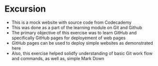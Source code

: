 # Excursion

- This is a mock website with source code from Codecademy
- This was done as a part of the learning module on Git and Github
- The primary objective of this exercise was to learn GitHub and specifically GitHub pages for deployement of web pages
- GitHub pages can be used to deploy simple websites as demonstrated here
- Also, this exercise helped solidfy understanding of basic Git work flow and commands, as well as, simple Mark Down